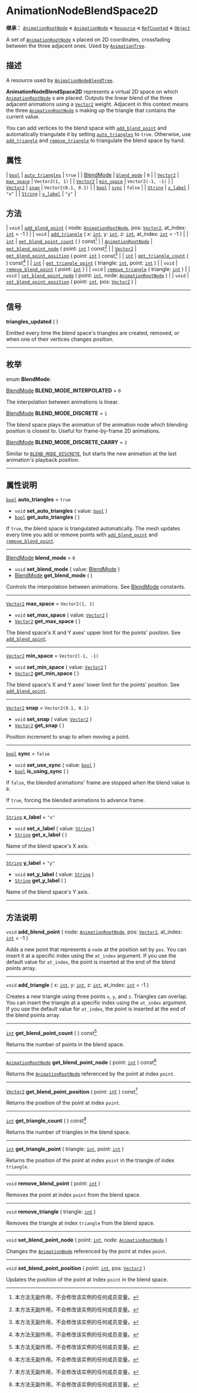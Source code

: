 <!-- ⚠ 请勿编辑本文件 ⚠ -->
<!-- 本文档使用脚本从 WeDot 引擎源码仓库生成。 -->
<!-- 生成脚本：https://github.com/WeDot-Engine/WeDot/tree/4.3/doc/tools/make_md.py； -->
<!-- 原文件：https://github.com/WeDot-Engine/WeDot/tree/4.3/doc/classes/AnimationNodeBlendSpace2D.xml。 -->

<div id="_class_animationnodeblendspace2d"></div>

# AnimationNodeBlendSpace2D

**继承：** [`AnimationRootNode`](class_animationrootnode.md) **<** [`AnimationNode`](class_animationnode.md) **<** [`Resource`](class_resource.md) **<** [`RefCounted`](class_refcounted.md) **<** [`Object`](class_object.md)

A set of [`AnimationRootNode`](class_animationrootnode.md) s placed on 2D coordinates, crossfading between the three adjacent ones. Used by [`AnimationTree`](class_animationtree.md).

## 描述

A resource used by [`AnimationNodeBlendTree`](class_animationnodeblendtree.md).

 **AnimationNodeBlendSpace2D** represents a virtual 2D space on which [`AnimationRootNode`](class_animationrootnode.md) s are placed. Outputs the linear blend of the three adjacent animations using a [`Vector2`](class_vector2.md) weight. Adjacent in this context means the three [`AnimationRootNode`](class_animationrootnode.md) s making up the triangle that contains the current value.

You can add vertices to the blend space with [`add_blend_point`](#class_animationnodeblendspace2d_method_add_blend_point) and automatically triangulate it by setting [`auto_triangles`](#class_animationnodeblendspace2d_property_auto_triangles) to `true`. Otherwise, use [`add_triangle`](#class_animationnodeblendspace2d_method_add_triangle) and [`remove_triangle`](#class_animationnodeblendspace2d_method_remove_triangle) to triangulate the blend space by hand.

## 属性

| [`bool`](class_bool.md)                                | [`auto_triangles`](#class_animationnodeblendspace2d_property_auto_triangles) | ``true``              |
| [BlendMode](#enum_animationnodeblendspace2d_blendmode) | [`blend_mode`](#class_animationnodeblendspace2d_property_blend_mode)         | ``0``                 |
| [`Vector2`](class_vector2.md)                          | [`max_space`](#class_animationnodeblendspace2d_property_max_space)           | ``Vector2(1, 1)``     |
| [`Vector2`](class_vector2.md)                          | [`min_space`](#class_animationnodeblendspace2d_property_min_space)           | ``Vector2(-1, -1)``   |
| [`Vector2`](class_vector2.md)                          | [`snap`](#class_animationnodeblendspace2d_property_snap)                     | ``Vector2(0.1, 0.1)`` |
| [`bool`](class_bool.md)                                | [`sync`](#class_animationnodeblendspace2d_property_sync)                     | ``false``             |
| [`String`](class_string.md)                            | [`x_label`](#class_animationnodeblendspace2d_property_x_label)               | ``"x"``               |
| [`String`](class_string.md)                            | [`y_label`](#class_animationnodeblendspace2d_property_y_label)               | ``"y"``               |

## 方法

| `void`                                            | [`add_blend_point`](#class_animationnodeblendspace2d_method_add_blend_point) ( node: [`AnimationRootNode`](class_animationrootnode.md), pos: [`Vector2`](class_vector2.md), at_index: [`int`](class_int.md) = -1 ) |
| `void`                                            | [`add_triangle`](#class_animationnodeblendspace2d_method_add_triangle) ( x: [`int`](class_int.md), y: [`int`](class_int.md), z: [`int`](class_int.md), at_index: [`int`](class_int.md) = -1 )                      |
| [`int`](class_int.md)                             | [`get_blend_point_count`](#class_animationnodeblendspace2d_method_get_blend_point_count) ( ) const[^const]                                                                                                         |
| [`AnimationRootNode`](class_animationrootnode.md) | [`get_blend_point_node`](#class_animationnodeblendspace2d_method_get_blend_point_node) ( point: [`int`](class_int.md) ) const[^const]                                                                              |
| [`Vector2`](class_vector2.md)                     | [`get_blend_point_position`](#class_animationnodeblendspace2d_method_get_blend_point_position) ( point: [`int`](class_int.md) ) const[^const]                                                                      |
| [`int`](class_int.md)                             | [`get_triangle_count`](#class_animationnodeblendspace2d_method_get_triangle_count) ( ) const[^const]                                                                                                               |
| [`int`](class_int.md)                             | [`get_triangle_point`](#class_animationnodeblendspace2d_method_get_triangle_point) ( triangle: [`int`](class_int.md), point: [`int`](class_int.md) )                                                               |
| `void`                                            | [`remove_blend_point`](#class_animationnodeblendspace2d_method_remove_blend_point) ( point: [`int`](class_int.md) )                                                                                                |
| `void`                                            | [`remove_triangle`](#class_animationnodeblendspace2d_method_remove_triangle) ( triangle: [`int`](class_int.md) )                                                                                                   |
| `void`                                            | [`set_blend_point_node`](#class_animationnodeblendspace2d_method_set_blend_point_node) ( point: [`int`](class_int.md), node: [`AnimationRootNode`](class_animationrootnode.md) )                                   |
| `void`                                            | [`set_blend_point_position`](#class_animationnodeblendspace2d_method_set_blend_point_position) ( point: [`int`](class_int.md), pos: [`Vector2`](class_vector2.md) )                                                |

<!-- rst-class:: classref-section-separator -->

---

## 信号

<div id="_class_class_animationnodeblendspace2d_signal_triangles_updated"></div>

**triangles_updated** ( ) <div id="class_animationnodeblendspace2d_signal_triangles_updated"></div>

Emitted every time the blend space's triangles are created, removed, or when one of their vertices changes position.

<!-- rst-class:: classref-section-separator -->

---

## 枚举

<div id="_class_enum_animationnodeblendspace2d_blendmode"></div>

enum **BlendMode**: <div id="enum_animationnodeblendspace2d_blendmode"></div>

<div id="_class_animationnodeblendspace2d_constant_blend_mode_interpolated"></div>

[BlendMode](#enum_animationnodeblendspace2d_blendmode) **BLEND_MODE_INTERPOLATED** = ``0``

The interpolation between animations is linear.

<div id="_class_animationnodeblendspace2d_constant_blend_mode_discrete"></div>

[BlendMode](#enum_animationnodeblendspace2d_blendmode) **BLEND_MODE_DISCRETE** = ``1``

The blend space plays the animation of the animation node which blending position is closest to. Useful for frame-by-frame 2D animations.

<div id="_class_animationnodeblendspace2d_constant_blend_mode_discrete_carry"></div>

[BlendMode](#enum_animationnodeblendspace2d_blendmode) **BLEND_MODE_DISCRETE_CARRY** = ``2``

Similar to [`BLEND_MODE_DISCRETE`](#class_animationnodeblendspace2d_constant_blend_mode_discrete), but starts the new animation at the last animation's playback position.

<!-- rst-class:: classref-section-separator -->

---

## 属性说明

<div id="_class_animationnodeblendspace2d_property_auto_triangles"></div>

[`bool`](class_bool.md) **auto_triangles** = ``true`` <div id="class_animationnodeblendspace2d_property_auto_triangles"></div>

- `void` **set_auto_triangles** ( value: [`bool`](class_bool.md) )
- [`bool`](class_bool.md) **get_auto_triangles** ( )

If `true`, the blend space is triangulated automatically. The mesh updates every time you add or remove points with [`add_blend_point`](#class_animationnodeblendspace2d_method_add_blend_point) and [`remove_blend_point`](#class_animationnodeblendspace2d_method_remove_blend_point).

<!-- rst-class:: classref-item-separator -->

---

<div id="_class_animationnodeblendspace2d_property_blend_mode"></div>

[BlendMode](#enum_animationnodeblendspace2d_blendmode) **blend_mode** = ``0`` <div id="class_animationnodeblendspace2d_property_blend_mode"></div>

- `void` **set_blend_mode** ( value: [BlendMode](#enum_animationnodeblendspace2d_blendmode) )
- [BlendMode](#enum_animationnodeblendspace2d_blendmode) **get_blend_mode** ( )

Controls the interpolation between animations. See [BlendMode](#enum_animationnodeblendspace2d_blendmode) constants.

<!-- rst-class:: classref-item-separator -->

---

<div id="_class_animationnodeblendspace2d_property_max_space"></div>

[`Vector2`](class_vector2.md) **max_space** = ``Vector2(1, 1)`` <div id="class_animationnodeblendspace2d_property_max_space"></div>

- `void` **set_max_space** ( value: [`Vector2`](class_vector2.md) )
- [`Vector2`](class_vector2.md) **get_max_space** ( )

The blend space's X and Y axes' upper limit for the points' position. See [`add_blend_point`](#class_animationnodeblendspace2d_method_add_blend_point).

<!-- rst-class:: classref-item-separator -->

---

<div id="_class_animationnodeblendspace2d_property_min_space"></div>

[`Vector2`](class_vector2.md) **min_space** = ``Vector2(-1, -1)`` <div id="class_animationnodeblendspace2d_property_min_space"></div>

- `void` **set_min_space** ( value: [`Vector2`](class_vector2.md) )
- [`Vector2`](class_vector2.md) **get_min_space** ( )

The blend space's X and Y axes' lower limit for the points' position. See [`add_blend_point`](#class_animationnodeblendspace2d_method_add_blend_point).

<!-- rst-class:: classref-item-separator -->

---

<div id="_class_animationnodeblendspace2d_property_snap"></div>

[`Vector2`](class_vector2.md) **snap** = ``Vector2(0.1, 0.1)`` <div id="class_animationnodeblendspace2d_property_snap"></div>

- `void` **set_snap** ( value: [`Vector2`](class_vector2.md) )
- [`Vector2`](class_vector2.md) **get_snap** ( )

Position increment to snap to when moving a point.

<!-- rst-class:: classref-item-separator -->

---

<div id="_class_animationnodeblendspace2d_property_sync"></div>

[`bool`](class_bool.md) **sync** = ``false`` <div id="class_animationnodeblendspace2d_property_sync"></div>

- `void` **set_use_sync** ( value: [`bool`](class_bool.md) )
- [`bool`](class_bool.md) **is_using_sync** ( )

If `false`, the blended animations' frame are stopped when the blend value is `0`.

If `true`, forcing the blended animations to advance frame.

<!-- rst-class:: classref-item-separator -->

---

<div id="_class_animationnodeblendspace2d_property_x_label"></div>

[`String`](class_string.md) **x_label** = ``"x"`` <div id="class_animationnodeblendspace2d_property_x_label"></div>

- `void` **set_x_label** ( value: [`String`](class_string.md) )
- [`String`](class_string.md) **get_x_label** ( )

Name of the blend space's X axis.

<!-- rst-class:: classref-item-separator -->

---

<div id="_class_animationnodeblendspace2d_property_y_label"></div>

[`String`](class_string.md) **y_label** = ``"y"`` <div id="class_animationnodeblendspace2d_property_y_label"></div>

- `void` **set_y_label** ( value: [`String`](class_string.md) )
- [`String`](class_string.md) **get_y_label** ( )

Name of the blend space's Y axis.

<!-- rst-class:: classref-section-separator -->

---

## 方法说明

<div id="_class_animationnodeblendspace2d_method_add_blend_point"></div>

`void` **add_blend_point** ( node: [`AnimationRootNode`](class_animationrootnode.md), pos: [`Vector2`](class_vector2.md), at_index: [`int`](class_int.md) = -1 )<div id="class_animationnodeblendspace2d_method_add_blend_point"></div>

Adds a new point that represents a `node` at the position set by `pos`. You can insert it at a specific index using the `at_index` argument. If you use the default value for `at_index`, the point is inserted at the end of the blend points array.

<!-- rst-class:: classref-item-separator -->

---

<div id="_class_animationnodeblendspace2d_method_add_triangle"></div>

`void` **add_triangle** ( x: [`int`](class_int.md), y: [`int`](class_int.md), z: [`int`](class_int.md), at_index: [`int`](class_int.md) = -1 )<div id="class_animationnodeblendspace2d_method_add_triangle"></div>

Creates a new triangle using three points `x`, `y`, and `z`. Triangles can overlap. You can insert the triangle at a specific index using the `at_index` argument. If you use the default value for `at_index`, the point is inserted at the end of the blend points array.

<!-- rst-class:: classref-item-separator -->

---

<div id="_class_animationnodeblendspace2d_method_get_blend_point_count"></div>

[`int`](class_int.md) **get_blend_point_count** ( ) const[^const]<div id="class_animationnodeblendspace2d_method_get_blend_point_count"></div>

Returns the number of points in the blend space.

<!-- rst-class:: classref-item-separator -->

---

<div id="_class_animationnodeblendspace2d_method_get_blend_point_node"></div>

[`AnimationRootNode`](class_animationrootnode.md) **get_blend_point_node** ( point: [`int`](class_int.md) ) const[^const]<div id="class_animationnodeblendspace2d_method_get_blend_point_node"></div>

Returns the [`AnimationRootNode`](class_animationrootnode.md) referenced by the point at index `point`.

<!-- rst-class:: classref-item-separator -->

---

<div id="_class_animationnodeblendspace2d_method_get_blend_point_position"></div>

[`Vector2`](class_vector2.md) **get_blend_point_position** ( point: [`int`](class_int.md) ) const[^const]<div id="class_animationnodeblendspace2d_method_get_blend_point_position"></div>

Returns the position of the point at index `point`.

<!-- rst-class:: classref-item-separator -->

---

<div id="_class_animationnodeblendspace2d_method_get_triangle_count"></div>

[`int`](class_int.md) **get_triangle_count** ( ) const[^const]<div id="class_animationnodeblendspace2d_method_get_triangle_count"></div>

Returns the number of triangles in the blend space.

<!-- rst-class:: classref-item-separator -->

---

<div id="_class_animationnodeblendspace2d_method_get_triangle_point"></div>

[`int`](class_int.md) **get_triangle_point** ( triangle: [`int`](class_int.md), point: [`int`](class_int.md) )<div id="class_animationnodeblendspace2d_method_get_triangle_point"></div>

Returns the position of the point at index `point` in the triangle of index `triangle`.

<!-- rst-class:: classref-item-separator -->

---

<div id="_class_animationnodeblendspace2d_method_remove_blend_point"></div>

`void` **remove_blend_point** ( point: [`int`](class_int.md) )<div id="class_animationnodeblendspace2d_method_remove_blend_point"></div>

Removes the point at index `point` from the blend space.

<!-- rst-class:: classref-item-separator -->

---

<div id="_class_animationnodeblendspace2d_method_remove_triangle"></div>

`void` **remove_triangle** ( triangle: [`int`](class_int.md) )<div id="class_animationnodeblendspace2d_method_remove_triangle"></div>

Removes the triangle at index `triangle` from the blend space.

<!-- rst-class:: classref-item-separator -->

---

<div id="_class_animationnodeblendspace2d_method_set_blend_point_node"></div>

`void` **set_blend_point_node** ( point: [`int`](class_int.md), node: [`AnimationRootNode`](class_animationrootnode.md) )<div id="class_animationnodeblendspace2d_method_set_blend_point_node"></div>

Changes the [`AnimationNode`](class_animationnode.md) referenced by the point at index `point`.

<!-- rst-class:: classref-item-separator -->

---

<div id="_class_animationnodeblendspace2d_method_set_blend_point_position"></div>

`void` **set_blend_point_position** ( point: [`int`](class_int.md), pos: [`Vector2`](class_vector2.md) )<div id="class_animationnodeblendspace2d_method_set_blend_point_position"></div>

Updates the position of the point at index `point` in the blend space.

[^virtual]: 本方法通常需要用户覆盖才能生效。
[^const]: 本方法无副作用，不会修改该实例的任何成员变量。
[^vararg]: 本方法除了能接受在此处描述的参数外，还能够继续接受任意数量的参数。
[^constructor]: 本方法用于构造某个类型。
[^static]: 调用本方法无需实例，可直接使用类名进行调用。
[^operator]: 本方法描述的是使用本类型作为左操作数的有效运算符。
[^bitfield]: 这个值是由下列位标志构成位掩码的整数。
[^void]: 无返回值。
